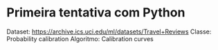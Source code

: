 # Primeira tentativa com Python 


Dataset: https://archive.ics.uci.edu/ml/datasets/Travel+Reviews
Classe: Probability calibration
Algoritmo: Calibration curves
